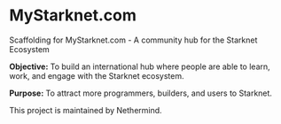 # MyStarknet.com

Scaffolding for MyStarknet.com - A community hub for the Starknet Ecosystem

**Objective:** To build an international hub where people are able to learn, work, and engage with the Starknet ecosystem. 

**Purpose:** To attract more programmers, builders, and users to Starknet.

This project is maintained by Nethermind.
